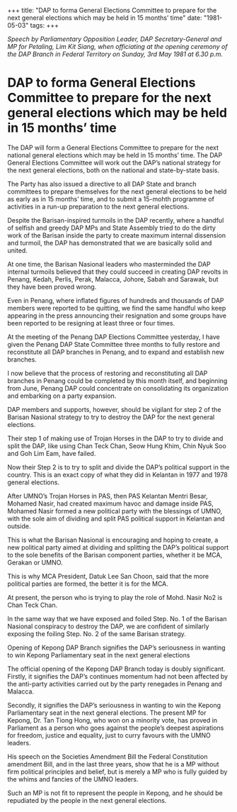 +++ 
title: "DAP to forma General Elections Committee to prepare for the next general elections which may be held in 15 months’ time"
date: "1981-05-03"
tags:
+++

_Speech by Parliamentary Opposition Leader, DAP Secretary-General and MP for Petaling, Lim Kit Siang, when officiating at the opening ceremony of the DAP Branch in Federal Territory on Sunday, 3rd May 1981 at 6.30 p.m._

# DAP to forma General Elections Committee to prepare for the next general elections which may be held in 15 months’ time

The DAP will form a General Elections Committee to prepare for the next national general elections which may be held in 15 months’ time. The DAP General Elections Committee will work out the DAP’s national strategy for the next general elections, both on the national and state-by-state basis.</u>

The Party has also issued a directive to all DAP State and branch committees to prepare themselves for the next general elections to be held as early as in 15 months’ time, and to submit a 15-mohth programme of activities in a run-up preparation to the next general elections.

Despite the Barisan-inspired turmoils  in the DAP recently, where a handful of selfish and greedy DAP MPs and State Assembly tried to do the dirty work of the Barisan inside the party to create maximum internal dissension and turmoil, the DAP has demonstrated that we are basically solid and united.

At one time, the Barisan Nasional leaders who masterminded the DAP internal turmoils believed that they could succeed in creating DAP revolts in Penang, Kedah, Perlis, Perak, Malacca, Johore, Sabah and Sarawak, but they have been proved wrong.

Even in Penang, where inflated figures of hundreds and thousands of DAP members were reported to be quitting, we find the same handful who keep appearing in the press announcing their resignation and some groups have been reported to be resigning at least three or four times.

At the meeting of the Penang DAP Elections Committee yesterday, I have given the Penang DAP State Committee three months to fully restore and reconstitute all DAP branches in Penang, and to expand and establish new branches.

I now believe that the process of restoring and reconstituting all DAP branches in Penang could be completed by this month itself, and beginning from June, Penang DAP could concentrate on consolidating its organization and embarking on a party expansion.

DAP members and supports, however, should be vigilant for step 2 of the Barisan Nasional strategy to try to destroy the DAP for the next general elections.

Their step 1 of making use of Trojan Horses in the DAP to try to divide and split the DAP, like using Chan Teck Chan, Seow Hung Khim, Chin Nyuk Soo and Goh Lim Eam, have failed.

Now their Step 2 is to try to split and divide the DAP’s political support in the country. This is an exact copy of what they did in Kelantan in 1977 and 1978 general elections.

After UMNO’s Trojan Horses in PAS, then PAS Kelantan Mentri Besar, Mohamed Nasir, had created maximum havoc and damage inside PAS, Mohamed Nasir formed a new political party with the blessings of UMNO, with the sole aim of dividing and split PAS political support in Kelantan and outside.

This is what the Barisan Nasional is encouraging and hoping to create, a new political party aimed at dividing and splitting the DAP’s political support to the sole benefits of the Barisan component parties, whether it be MCA, Gerakan or UMNO.

This is why MCA President, Datuk Lee San Choon, said that the more political parties are formed, the better it is for the MCA.

At present, the person who is trying to play the role of Mohd. Nasir No2 is Chan Teck Chan.

In the same way that we have exposed and foiled Step. No. 1 of the Barisan Nasional conspiracy to destroy the DAP, we are confident of similarly exposing the foiling Step. No. 2 of the same Barisan strategy.

Opening of Kepong DAP Branch signifies the DAP’s seriousness in wanting to win Kepong Parliamentary seat in the next general elections

The official opening of the Kepong DAP Branch today is doubly significant. Firstly, it signifies the DAP’s continues momentum had not been affected by the anti-party activities carried out by the party renegades in Penang and Malacca.

Secondly, it signifies the DAP’s seriousness in wanting to win the Kepong Parliamentary seat in the next general elections. The present MP for Kepong, Dr. Tan Tiong Hong, who won on a minority vote, has proved in Parliament as a person who goes against the people’s deepest aspirations for freedom, justice and equality, just to curry favours with the UMNO leaders.

His speech on the Societies Amendment Bill the Federal Constitution amendment Bill, and in the last three years, show that he is a MP without firm political principles and belief, but is merely a MP who is fully guided by the whims and fancies of the UMNO leaders.

Such an MP is not fit to represent the people in Kepong, and he should be repudiated by the people in the next general elections.
 
